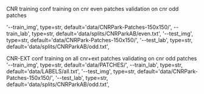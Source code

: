 CNR training conf
training on cnr even patches 
validation on cnr odd patches

'--train_img', type=str, default='data/CNRPark-Patches-150x150/', 
--train_lab', type=str, default='data/splits/CNRParkAB/even.txt', 
'--test_img', type=str, default='data/CNRPark-Patches-150x150/', 
'--test_lab', type=str, default='data/splits/CNRParkAB/odd.txt',

CNR-EXT conf
training on all cnr+ext patches 
validating on cnr odd patches
'--train_img', type=str, default='data/PATCHES/', 
--train_lab', type=str, default='data/LABELS/all.txt', 
'--test_img', type=str, default='data/CNRPark-Patches-150x150/', 
'--test_lab', type=str, default='data/splits/CNRParkAB/odd.txt',
